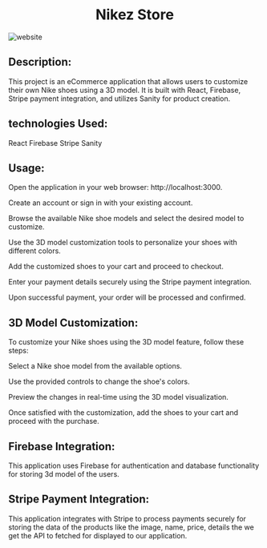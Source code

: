 <h1 align="center">Nikez Store</h1>

![website](https://github.com/s4iTen/PFA_Project/assets/113900578/2992b43f-accb-4d04-a178-f966cf4dbe51)

## Description:
This project is an eCommerce application that allows users to customize their own Nike shoes using a 3D model. It is built with React, Firebase, Stripe payment integration, and utilizes Sanity for product creation.

## technologies Used:
React
Firebase
Stripe
Sanity

## Usage:

Open the application in your web browser: http://localhost:3000.

Create an account or sign in with your existing account.

Browse the available Nike shoe models and select the desired model to customize.

Use the 3D model customization tools to personalize your shoes with different colors.

Add the customized shoes to your cart and proceed to checkout.

Enter your payment details securely using the Stripe payment integration.

Upon successful payment, your order will be processed and confirmed.

## 3D Model Customization:

To customize your Nike shoes using the 3D model feature, follow these steps:

Select a Nike shoe model from the available options.

Use the provided controls to change the shoe's colors.

Preview the changes in real-time using the 3D model visualization.

Once satisfied with the customization, add the shoes to your cart and proceed with the purchase.

## Firebase Integration:

This application uses Firebase for authentication and database functionality for storing 3d model of the users.

## Stripe Payment Integration:

This application integrates with Stripe to process payments securely for storing the data of the products like the image, name, price, details the we get the API to fetched for displayed to our application.

